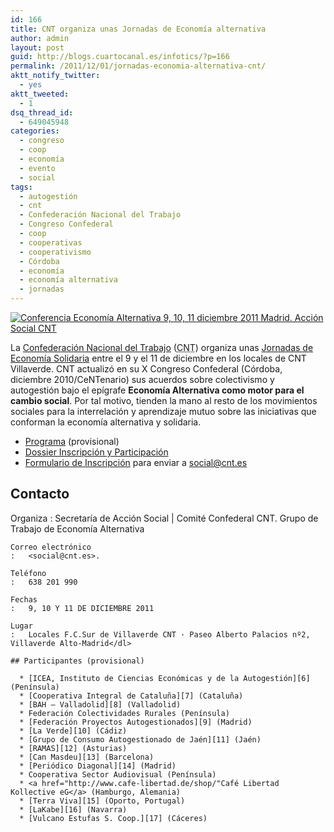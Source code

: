 ```yaml
---
id: 166
title: CNT organiza unas Jornadas de Economía alternativa
author: admin
layout: post
guid: http://blogs.cuartocanal.es/infotics/?p=166
permalink: /2011/12/01/jornadas-economia-alternativa-cnt/
aktt_notify_twitter:
  - yes
aktt_tweeted:
  - 1
dsq_thread_id:
  - 649045948
categories:
  - congreso
  - coop
  - economía
  - evento
  - social
tags:
  - autogestión
  - cnt
  - Confederación Nacional del Trabajo
  - Congreso Confederal
  - coop
  - cooperativas
  - cooperativismo
  - Córdoba
  - economía
  - economía alternativa
  - jornadas
---
```

<a href="http://blogs.cuartocanal.es/infotics/?attachment_id=167" rel="attachment wp-att-167"><img class="alignnone size-full wp-image-167" title="2banner_programa_economiaalternativa" src="http://i0.wp.com/blogs.cuartocanal.es/infotics/files/2011/12/2banner_programa_economiaalternativa.png?fit=300%2C443" alt="Conferencia Economía Alternativa 9, 10, 11 diciembre 2011 Madrid. Acción Social CNT" data-recalc-dims="1" /></a>

La [Confederación Nacional del Trabajo][1] (<acronym title="Confederación Nacional del Trabajo">CNT</acronym>) organiza unas [Jornadas de Economía Solidaria][2] entre el 9 y el 11 de diciembre en los locales de CNT Villaverde. CNT actualizó en su X Congreso Confederal (Córdoba, diciembre 2010/CeNTenario) sus acuerdos sobre colectivismo y autogestión bajo el epígrafe **Economía Alternativa como motor para el cambio social**. Por tal motivo, tienden la mano al resto de los movimientos sociales para la interrelación y aprendizaje mutuo sobre las iniciativas que conforman la economía alternativa y solidaria.

  * [Programa][3] (provisional)
  * [Dossier Inscripción y Participación][4]
  * [Formulario de Inscripción][5] para enviar a <social@cnt.es>

## Contacto

Organiza
:   Secretaría de Acción Social | Comité Confederal CNT. Grupo de Trabajo de Economía Alternativa</dt> 
    
    Correo electrónico
    :   <social@cnt.es>.
    
    Teléfono
    :   638 201 990
    
    Fechas
    :   9, 10 Y 11 DE DICIEMBRE 2011
    
    Lugar
    :   Locales F.C.Sur de Villaverde CNT · Paseo Alberto Palacios nº2, Villaverde Alto-Madrid</dl> 
    
    ## Participantes (provisional)
    
      * [ICEA, Instituto de Ciencias Económicas y de la Autogestión][6] (Península)
      * [Cooperativa Integral de Cataluña][7] (Cataluña)
      * [BAH – Valladolid][8] (Valladolid)
      * Federación Colectividades Rurales (Península)
      * [Federación Proyectos Autogestionados][9] (Madrid)
      * [La Verde][10] (Cádiz)
      * [Grupo de Consumo Autogestionado de Jaén][11] (Jaén)
      * [RAMAS][12] (Asturias)
      * [Can Masdeu][13] (Barcelona)
      * [Periódico Diagonal][14] (Madrid)
      * Cooperativa Sector Audiovisual (Península)
      * <a href="http://www.cafe-libertad.de/shop/"Café Libertad Kollective eG</a> (Hamburgo, Alemania)
      * [Terra Viva][15] (Oporto, Portugal)
      * [LaKabe][16] (Navarra)
      * [Vulcano Estufas S. Coop.][17] (Cáceres)

 [1]: http://www.cnt.es
 [2]: http://www.cnt.es/conferencia-economia-alternativa
 [3]: http://www.cnt.es/conferencia-economia-alternativa#programa
 [4]: http://cnt.es/sites/default/files/dossier_inscripcion_participacion_%20I_Jornadas_Economia_Alternativa_CNT-i.pdf
 [5]: http://cnt.es/sites/default/files/formulario-inscripcion.pdf
 [6]: http://iceautogestion.org/
 [7]: http://cooperativaintegral.cat/es
 [8]: http://bah.ourproject.org/bah-valladolid/
 [9]: http://fpa-madrid.org/
 [10]: http://huertosurbanosbahadecdiz.blogspot.com/2011/06/cooperativa-la-verde-villamartin.html
 [11]: http://gcaj.cntjaen.org.es/
 [12]: http://ramitasdelcampo.blogspot.com/
 [13]: http://www.canmasdeu.net/?page_id=133&#038;lang=es
 [14]: http://www.diagonalperiodico.net/
 [15]: http://terraviva.weblog.com.pt/
 [16]: mailto:lakabeko@yahoo.es
 [17]: http://www.vulcanoestufas.com/